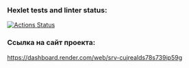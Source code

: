 ### Hexlet tests and linter status:
[![Actions Status](https://github.com/olegmarlat/python-project-83/actions/workflows/hexlet-check.yml/badge.svg)](https://github.com/olegmarlat/python-project-83/actions)

### Ссылка на сайт проекта:
https://dashboard.render.com/web/srv-cujrealds78s739ip59g